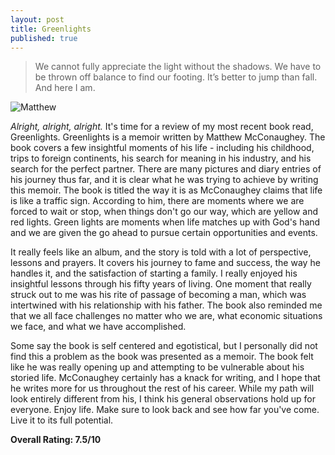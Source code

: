 ```yaml
---
layout: post
title: Greenlights
published: true
---
```

> We cannot fully appreciate the light without the shadows. We have to be thrown off balance to find our footing. It’s better to jump than fall. And here I am.

![Matthew](https://external-content.duckduckgo.com/iu/?u=https%3A%2F%2Fmedia.audiobookstore.com%2Fd%2Fu%2Fdu79%2Fdu79-square.jpg&f=1&nofb=1)

_Alright, alright, alright._ It's time for a review of my most recent book read, Greenlights. Greenlights is a memoir written by Matthew McConaughey. The book covers a few insightful moments of his life - including his childhood, trips to foreign continents, his search for meaning in his industry, and his search for the perfect partner. There are many pictures and diary entries of his journey thus far, and it is clear what he was trying to achieve by writing this memoir. The book is titled the way it is as McConaughey claims that life is like a traffic sign. According to him, there are moments where we are forced to wait or stop, when things don't go our way, which are yellow and red lights. Green lights are moments when life matches up with God's hand and we are given the go ahead to pursue certain opportunities and events.

It really feels like an album, and the story is told with a lot of perspective, lessons and prayers. It covers his journey to fame and success, the way he handles it, and the satisfaction of starting a family. I really enjoyed his insightful lessons through his fifty years of living. One moment that really struck out to me was his rite of passage of becoming a man, which was intertwined with his relationship with his father. The book also reminded me that we all face challenges no matter who we are, what economic situations we face, and what we have accomplished.

Some say the book is self centered and egotistical, but I personally did not find this a problem as the book was presented as a memoir. The book felt like he was really opening up and attempting to be vulnerable about his storied life. McConaughey certainly has a knack for writing, and I hope that he writes more for us throughout the rest of his career. While my path will look entirely different from his, I think his general observations hold up for everyone. Enjoy life. Make sure to look back and see how far you've come. Live it to its full potential.

**Overall Rating: 7.5/10**
